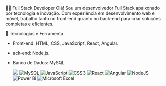 🧑‍💻 Full Stack Developer
Olá! Sou um desenvolvedor Full Stack apaixonado por tecnologia e inovação. Com experiência em desenvolvimento web e móvel, trabalho tanto no front-end quanto no back-end para criar soluções completas e eficientes.

🚀 Tecnologias e Ferramenta
- Front-end: HTML, CSS, JavaScript, React, Angular.
- ack-end: Node.js.
- Banco de Dados: MySQL.

  
  <img src="https://img.shields.io/badge/html5-%23E34F26.svg?&style=for-the-badge&logo=html5&logoColor=white" /> ![MySQL](https://img.shields.io/badge/mysql-4479A1.svg?style=for-the-badge&logo=mysql&logoColor=white) ![JavaScript](https://img.shields.io/badge/javascript-%23323330.svg?style=for-the-badge&logo=javascript&logoColor=%23F7DF1E) ![CSS3](https://img.shields.io/badge/css3-%231572B6.svg?style=for-the-badge&logo=css3&logoColor=white) ![React](https://img.shields.io/badge/react-%2320232a.svg?style=for-the-badge&logo=react&logoColor=%2361DAFB) ![Angular](https://img.shields.io/badge/angular-%23DD0031.svg?style=for-the-badge&logo=angular&logoColor=white) ![NodeJS](https://img.shields.io/badge/node.js-6DA55F?style=for-the-badge&logo=node.js&logoColor=white) ![Power Bi](https://img.shields.io/badge/power_bi-F2C811?style=for-the-badge&logo=powerbi&logoColor=black) ![Microsoft Excel](https://img.shields.io/badge/Microsoft_Excel-217346?style=for-the-badge&logo=microsoft-excel&logoColor=white)
